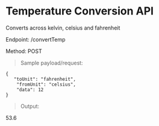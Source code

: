 # Temperature Conversion API
Converts across kelvin, celsius and fahrenheit


Endpoint: /convertTemp

Method: POST


> Sample payload/request:

```
{
   "toUnit": "fahrenheit",
    "fromUnit": "celsius",
    "data": 12
}
```

> Output:


53.6

